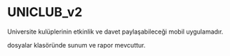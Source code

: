 # UNICLUB_v2

Universite kulüplerinin etkinlik ve davet paylaşabileceği mobil uygulamadır. 

dosyalar klasöründe sunum ve rapor mevcuttur.


